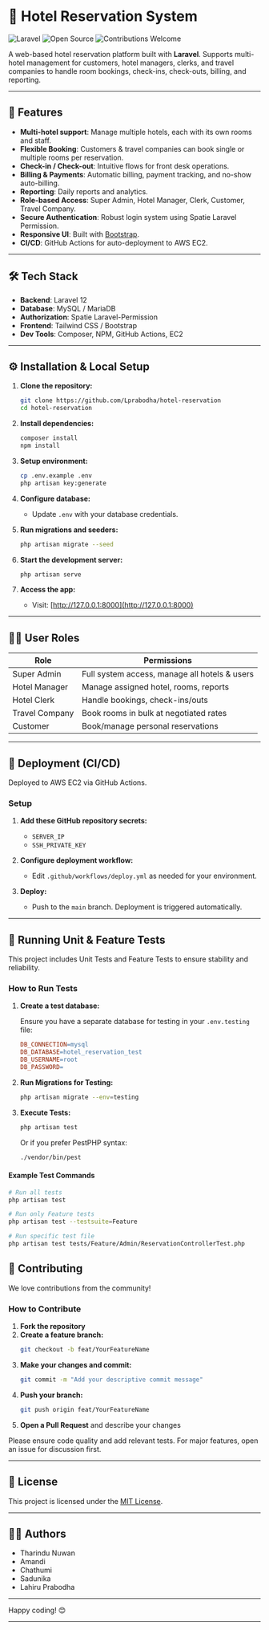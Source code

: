 # 🏨 Hotel Reservation System

![Laravel](https://img.shields.io/badge/Laravel-10.x-red?style=flat-square&logo=laravel)
![Open Source](https://img.shields.io/badge/license-MIT-green)
![Contributions Welcome](https://img.shields.io/badge/contributions-welcome-orange.svg)

A web-based hotel reservation platform built with **Laravel**. Supports multi-hotel management for customers, hotel managers, clerks, and travel companies to handle room bookings, check-ins, check-outs, billing, and reporting.

---

## 🚀 Features

- **Multi-hotel support**: Manage multiple hotels, each with its own rooms and staff.
- **Flexible Booking**: Customers & travel companies can book single or multiple rooms per reservation.
- **Check-in / Check-out**: Intuitive flows for front desk operations.
- **Billing & Payments**: Automatic billing, payment tracking, and no-show auto-billing.
- **Reporting**: Daily reports and analytics.
- **Role-based Access**: Super Admin, Hotel Manager, Clerk, Customer, Travel Company.
- **Secure Authentication**: Robust login system using Spatie Laravel Permission.
- **Responsive UI**: Built with [Bootstrap](https://getbootstrap.com/).
- **CI/CD**: GitHub Actions for auto-deployment to AWS EC2.

---

## 🛠️ Tech Stack

- **Backend**: Laravel 12
- **Database**: MySQL / MariaDB
- **Authorization**: Spatie Laravel-Permission
- **Frontend**: Tailwind CSS / Bootstrap
- **Dev Tools**: Composer, NPM, GitHub Actions, EC2

---

## ⚙️ Installation & Local Setup

1. **Clone the repository:**
   ```bash
   git clone https://github.com/Lprabodha/hotel-reservation
   cd hotel-reservation
   ```

2. **Install dependencies:**
   ```bash
   composer install
   npm install
   ```

3. **Setup environment:**
   ```bash
   cp .env.example .env
   php artisan key:generate
   ```

4. **Configure database:**
   - Update `.env` with your database credentials.

5. **Run migrations and seeders:**
   ```bash
   php artisan migrate --seed
   ```

6. **Start the development server:**
   ```bash
   php artisan serve
   ```

7. **Access the app:**
   - Visit: [http://127.0.0.1:8000](http://127.0.0.1:8000)

---

## 🧑‍💻 User Roles

| Role           | Permissions                                    |
|----------------|------------------------------------------------|
| Super Admin    | Full system access, manage all hotels & users  |
| Hotel Manager  | Manage assigned hotel, rooms, reports          |
| Hotel Clerk    | Handle bookings, check-ins/outs                |
| Travel Company | Book rooms in bulk at negotiated rates         |
| Customer       | Book/manage personal reservations              |

---

## 🚚 Deployment (CI/CD)

Deployed to AWS EC2 via GitHub Actions.

### Setup

1. **Add these GitHub repository secrets:**
   - `SERVER_IP`
   - `SSH_PRIVATE_KEY`

2. **Configure deployment workflow:**
   - Edit `.github/workflows/deploy.yml` as needed for your environment.

3. **Deploy:**
   - Push to the `main` branch. Deployment is triggered automatically.

---


## 🧪 Running Unit & Feature Tests

This project includes Unit Tests and Feature Tests to ensure stability and reliability.

### How to Run Tests

1. **Create a test database:**

   Ensure you have a separate database for testing in your `.env.testing` file:

   ```makefile
   DB_CONNECTION=mysql
   DB_DATABASE=hotel_reservation_test
   DB_USERNAME=root
   DB_PASSWORD=
   ```

2. **Run Migrations for Testing:**

   ```bash
   php artisan migrate --env=testing
   ```

3. **Execute Tests:**

   ```bash
   php artisan test
   ```

   Or if you prefer PestPHP syntax:

   ```bash
   ./vendor/bin/pest
   ```

#### Example Test Commands

```bash
# Run all tests
php artisan test

# Run only Feature tests
php artisan test --testsuite=Feature

# Run specific test file
php artisan test tests/Feature/Admin/ReservationControllerTest.php
```


## 🤝 Contributing

We love contributions from the community!  

### How to Contribute

1. **Fork the repository**
2. **Create a feature branch:**
   ```bash
   git checkout -b feat/YourFeatureName
   ```
3. **Make your changes and commit:**
   ```bash
   git commit -m "Add your descriptive commit message"
   ```
4. **Push your branch:**
   ```bash
   git push origin feat/YourFeatureName
   ```
5. **Open a Pull Request** and describe your changes

Please ensure code quality and add relevant tests. For major features, open an issue for discussion first.

---

## 📄 License

This project is licensed under the [MIT License](LICENSE).

---

## 👨‍💻 Authors

- Tharindu Nuwan
- Amandi
- Chathumi
- Sadunika
- Lahiru Prabodha

---

Happy coding! 😊

---
